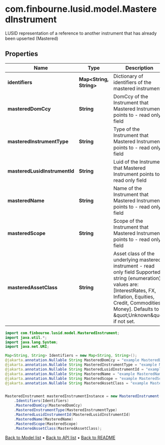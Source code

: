 # com.finbourne.lusid.model.MasteredInstrument
LUSID representation of a reference to another instrument that has already been upserted (Mastered)

## Properties

Name | Type | Description | Notes
------------ | ------------- | ------------- | -------------
**identifiers** | **Map&lt;String, String&gt;** | Dictionary of identifiers of the mastered instrument | [default to Map<String, String>]
**masteredDomCcy** | **String** | DomCcy of the Instrument that Mastered Instrument points to - read only field | [optional] [readonly] [default to String]
**masteredInstrumentType** | **String** | Type of the Instrument that Mastered Instrument points to - read only field | [optional] [readonly] [default to String]
**masteredLusidInstrumentId** | **String** | Luid of the Instrument that Mastered Instrument points to - read only field | [optional] [readonly] [default to String]
**masteredName** | **String** | Name of the Instrument that Mastered Instrument points to - read only field | [optional] [readonly] [default to String]
**masteredScope** | **String** | Scope of the Instrument that Mastered Instrument points to - read only field | [optional] [readonly] [default to String]
**masteredAssetClass** | **String** | Asset class of the underlying mastered instrument - read only field    Supported string (enumeration) values are: [InterestRates, FX, Inflation, Equities, Credit, Commodities, Money].  Defaults to \&quot;Unknown\&quot; if not set. | [optional] [readonly] [default to String]

```java
import com.finbourne.lusid.model.MasteredInstrument;
import java.util.*;
import java.lang.System;
import java.net.URI;

Map<String, String> Identifiers = new Map<String, String>();
@jakarta.annotation.Nullable String MasteredDomCcy = "example MasteredDomCcy";
@jakarta.annotation.Nullable String MasteredInstrumentType = "example MasteredInstrumentType";
@jakarta.annotation.Nullable String MasteredLusidInstrumentId = "example MasteredLusidInstrumentId";
@jakarta.annotation.Nullable String MasteredName = "example MasteredName";
@jakarta.annotation.Nullable String MasteredScope = "example MasteredScope";
@jakarta.annotation.Nullable String MasteredAssetClass = "example MasteredAssetClass";


MasteredInstrument masteredInstrumentInstance = new MasteredInstrument()
    .Identifiers(Identifiers)
    .MasteredDomCcy(MasteredDomCcy)
    .MasteredInstrumentType(MasteredInstrumentType)
    .MasteredLusidInstrumentId(MasteredLusidInstrumentId)
    .MasteredName(MasteredName)
    .MasteredScope(MasteredScope)
    .MasteredAssetClass(MasteredAssetClass);
```


[Back to Model list](../README.md#documentation-for-models) &#8226; [Back to API list](../README.md#documentation-for-api-endpoints) &#8226; [Back to README](../README.md)
